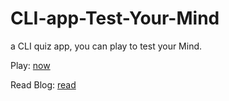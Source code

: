 # CLI-app-Test-Your-Mind
a CLI quiz app, you can play to test your Mind.

Play: [now](https://replit.com/@hsnice16/markOne?embed=1&output=1&ref=hackernoon.com#index.js)

Read Blog: [read](https://hackernoon.com/how-to-create-cli-apps-2i1133ak)
